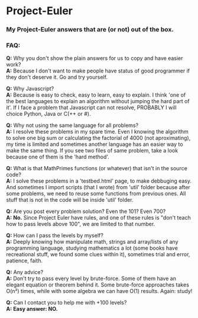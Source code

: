 # Project-Euler
### My Project-Euler answers that are (or not) out of the box.

### FAQ:
**Q:** Why you don't show the plain answers for us to copy and have easier work?  
**A:** Because I don't want to make people have status of good programmer if they don't deserve it. Go and try yourself.

**Q:** Why Javascript?  
**A:** Because is easy to check, easy to learn, easy to explain. I think 'one of the best languages to explain an algorithm without jumping the hard part of it'. If I face a problem that Javascript can not resolve, PROBABLY I will choice Python, Java or C(++ or #).

**Q:** Why not using the same language for all problems?  
**A:** I resolve these problems in my spare time. Even I knowing the algorithm to solve one big sum or calculating the factorial of 4000 (not aproximating), my time is limited and sometimes another language has an easier way to make the same thing. If you see two files of same problem, take a look because one of them is the 'hard method'.

**Q:** What is that MathPrimes functions (or whatever) that isn't in the source code?  
**A:** I solve these problems in a 'testbed.html' page, to make debbuging easy. And sometimes I import scripts (that I wrote) from 'util' folder because after some problems, we need to reuse some functions from previous ones. All stuff that is not in the code will be inside 'util' folder. 

**Q:** Are you post every problem solution? Even the 101? Even 700?  
**A:** **No.** Since Project Euler have rules, and one of these rules is "don't teach how to pass levels above 100", we are limited to that number.

**Q:** How can I pass the levels by myself?  
**A:** Deeply knowing how manipulate math, strings and array/lists of any programming language, studying mathematics a lot (some books have recreational stuff, we found some clues within it), sometimes trial and error, patience, faith.

**Q:** Any advice?  
**A:** Don't try to pass every level by brute-force. Some of them have an elegant equation or theorem behind it. Some brute-force approaches takes O(n²) times, while with some algebra we can have O(1) results. Again: study!

**Q:** Can I contact you to help me with +100 levels?  
**A:** **Easy answer: NO.**
